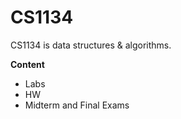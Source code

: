 # CS1134
CS1134 is data structures &amp; algorithms. 

**Content**
- Labs 
- HW
- Midterm and Final Exams
